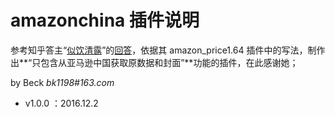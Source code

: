 # amazonchina 插件说明

参考知乎答主“[似饮清露](https://www.zhihu.com/people/lousi/answers)”的[回答](https://www.zhihu.com/question/22378030/answer/50966122)，依据其 amazon_price1.64 插件中的写法，制作出**“只包含从亚马逊中国获取原数据和封面”**功能的插件，在此感谢她；

by Beck _bk1198#163.com_

 + v1.0.0 ：2016.12.2
